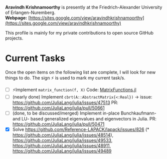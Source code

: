 **Aravindh Krishnamoorthy** is presently at the Friedrich-Alexander University of Erlangen-Nuremberg.\
**Webpage:** [https://sites.google.com/view/aravindhkrishnamoorthy](https://sites.google.com/view/aravindhkrishnamoorthy)

This profile is mainly for my private contributions to open source GitHub projects.

# Current Tasks
Once the open items on the following list are complete, I will look for new things to do. The sign ⚡ is used to mark my current task/s.

- [ ] ⚡Implement `matrix_function(f, X)` Code: [MatrixFunctions.jl](https://github.com/aravindh-krishnamoorthy/MatrixFunctions.jl/tree/main)
- [ ] (nearly done) Implement `cbrt(A::AbstractMatrix{<:Real})` -> issue: https://github.com/JuliaLang/julia/issues/47513 PR: https://github.com/JuliaLang/julia/pull/50661
- [ ] (done, to be discussed/merged) Implement in-place Bunchkaufmann- and LU- based generalized eigenvalues and eigenvectors in Julia. PR: https://github.com/JuliaLang/julia/pull/50471
- [X] Solve https://github.com/Reference-LAPACK/lapack/issues/826 (* https://github.com/JuliaLang/julia/issues/48514), https://github.com/JuliaLang/julia/issues/49533, https://github.com/JuliaLang/julia/issues/48911, https://github.com/JuliaLang/julia/issues/49489
